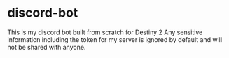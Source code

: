 # discord-bot
This is my discord bot built from scratch for Destiny 2 
Any sensitive information including the token for my server is ignored by default and will not be shared with anyone.
